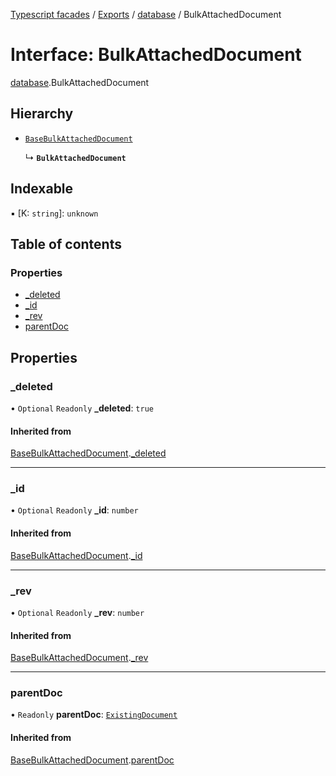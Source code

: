 [Typescript facades](../index.md) / [Exports](../modules.md) / [database](../modules/database.md) / BulkAttachedDocument

# Interface: BulkAttachedDocument

[database](../modules/database.md).BulkAttachedDocument

## Hierarchy

- [`BaseBulkAttachedDocument`](database.BaseBulkAttachedDocument.md)

  ↳ **`BulkAttachedDocument`**

## Indexable

▪ [K: `string`]: `unknown`

## Table of contents

### Properties

- [\_deleted](database.BulkAttachedDocument.md#_deleted)
- [\_id](database.BulkAttachedDocument.md#_id)
- [\_rev](database.BulkAttachedDocument.md#_rev)
- [parentDoc](database.BulkAttachedDocument.md#parentdoc)

## Properties

### \_deleted

• `Optional` `Readonly` **\_deleted**: ``true``

#### Inherited from

[BaseBulkAttachedDocument](database.BaseBulkAttachedDocument.md).[_deleted](database.BaseBulkAttachedDocument.md#_deleted)

___

### \_id

• `Optional` `Readonly` **\_id**: `number`

#### Inherited from

[BaseBulkAttachedDocument](database.BaseBulkAttachedDocument.md).[_id](database.BaseBulkAttachedDocument.md#_id)

___

### \_rev

• `Optional` `Readonly` **\_rev**: `number`

#### Inherited from

[BaseBulkAttachedDocument](database.BaseBulkAttachedDocument.md).[_rev](database.BaseBulkAttachedDocument.md#_rev)

___

### parentDoc

• `Readonly` **parentDoc**: [`ExistingDocument`](database.ExistingDocument.md)

#### Inherited from

[BaseBulkAttachedDocument](database.BaseBulkAttachedDocument.md).[parentDoc](database.BaseBulkAttachedDocument.md#parentdoc)
